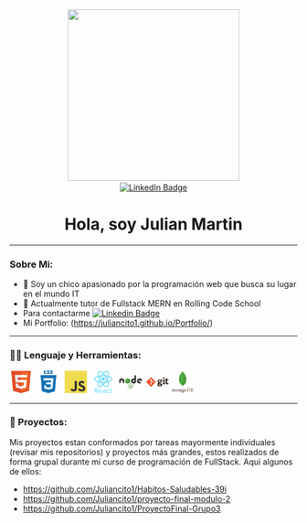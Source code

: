 <div id="header" align="center">
  <img src="https://media1.giphy.com/media/bGgsc5mWoryfgKBx1u/giphy.gif?cid=ecf05e47a2gavqzj5xsats2aujgv8l3nwkqtxt2myfunmnx3&ep=v1_gifs_search&rid=giphy.gif&ct=g" width="300" height="300"/>
</div>

<div id="badges" align="center">
  <a href="https://www.linkedin.com/in/julián-martin-2243b0274/">
    <img src="https://img.shields.io/badge/LinkedIn-blue?style=for-the-badge&logo=linkedin&logoColor=white" alt="LinkedIn Badge"/>
  </a>
</div>

<h1 align="center">Hola, soy Julian Martin</h1>

---

### Sobre Mi:
- 👨 Soy un chico apasionado por la programación web que busca su lugar en el mundo IT
- 🔭 Actualmente tutor de Fullstack MERN en Rolling Code School
- Para contactarme  [![Linkedin Badge](https://img.shields.io/badge/-LinkedIn-blue?style=flat&logo=Linkedin&logoColor=white)](https://www.linkedin.com/in/julián-martin-2243b0274/)
- Mi Portfolio: (https://juliancito1.github.io/Portfolio/)

---

### 👨‍💻 Lenguaje y Herramientas:

<div>
  <img src="https://github.com/devicons/devicon/blob/master/icons/html5/html5-original.svg" title="HTML5" alt="HTML" width="40" height="40"/>&nbsp;
  <img src="https://github.com/devicons/devicon/blob/master/icons/css3/css3-plain-wordmark.svg"  title="CSS3" alt="CSS" width="40" height="40"/>&nbsp;
  <img src="https://github.com/devicons/devicon/blob/master/icons/javascript/javascript-original.svg" title="JavaScript" alt="JavaScript" width="40" height="40"/>&nbsp;
  <img src="https://github.com/devicons/devicon/blob/master/icons/react/react-original-wordmark.svg" title="React" alt="React" width="40" height="40"/>&nbsp;
  <img src="https://github.com/devicons/devicon/blob/master/icons/nodejs/nodejs-original-wordmark.svg" title="NodeJS" alt="NodeJS" width="40" height="40"/>&nbsp;
  <img src="https://github.com/devicons/devicon/blob/master/icons/git/git-original-wordmark.svg" title="Git" **alt="Git" width="40" height="40"/>
  <img src="https://github.com/devicons/devicon/blob/master/icons/mongodb/mongodb-original-wordmark.svg" title="Mongodb" **alt="MongoDb" width="40" height="40"/>
</div>

--- 

### 👷 Proyectos:

Mis proyectos estan conformados por tareas mayormente individuales (revisar mis repositorios) y proyectos más grandes, estos realizados de forma grupal durante mi curso de programación de FullStack. Aqui algunos de ellos:

- https://github.com/Juliancito1/Habitos-Saludables-39i
- https://github.com/Juliancito1/proyecto-final-modulo-2
- https://github.com/Juliancito1/ProyectoFinal-Grupo3





<!--
**Juliancito1/Juliancito1** is a ✨ _special_ ✨ repository because its `README.md` (this file) appears on your GitHub profile.

Here are some ideas to get you started:

- 🔭 I’m currently working on ...
- 🌱 I’m currently learning ...
- 👯 I’m looking to collaborate on ...
- 🤔 I’m looking for help with ...
- 💬 Ask me about ...
- 📫 How to reach me: ...
- 😄 Pronouns: ...
- ⚡ Fun fact: ...
-->
